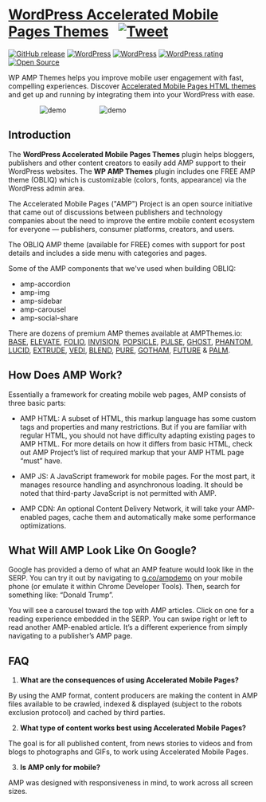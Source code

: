 # [WordPress Accelerated Mobile Pages Themes](https://ampthemes.io) &nbsp; [![Tweet](https://img.shields.io/twitter/url/http/shields.io.svg?style=social)](https://twitter.com/intent/tweet?text=Accelerated%20Mobile%20Pages%20Themes%20for%20@WordPress&url=https://ampthemes.io&via=appticles&hashtags=amp,mobile,amp-html,wordpress)

[![GitHub release](https://img.shields.io/github/release/appticles/wp-amp-themes.svg)](https://github.com/appticles/wp-amp-themes)
[![WordPress](https://img.shields.io/wordpress/v/wp-amp-themes.svg)](https://wordpress.org/plugins/wp-amp-themes/)
[![WordPress](https://img.shields.io/wordpress/plugin/dt/wp-amp-themes.svg)](https://wordpress.org/plugins/wp-amp-themes/)
[![WordPress rating](https://img.shields.io/wordpress/plugin/r/wp-amp-themes.svg)](https://wordpress.org/plugins/wp-amp-themes/)
[![Open Source](https://badges.frapsoft.com/os/v1/open-source.png?v=103)](https://github.com/appticles/wp-amp-themes)

WP AMP Themes helps you improve mobile user engagement with fast, compelling experiences. Discover [Accelerated Mobile Pages HTML themes](http://ampthemes.io/)  and get up and running by integrating them into your WordPress with ease.

 &nbsp; &nbsp;  &nbsp; &nbsp;  &nbsp; &nbsp;  &nbsp; &nbsp; ![demo](http://d3oqwjghculspf.cloudfront.net/github/wp-amp-themes/vtFu1I7.gif) &nbsp; &nbsp;  &nbsp; &nbsp;  &nbsp; &nbsp;  &nbsp; &nbsp;  ![demo](http://d3oqwjghculspf.cloudfront.net/github/wp-amp-themes/JLs9bsw.gif)

<h2>Introduction</h2>

The **WordPress Accelerated Mobile Pages Themes** plugin helps bloggers, publishers and other content creators to easily add AMP support to their WordPress websites. The **WP AMP Themes** plugin includes one FREE AMP theme (OBLIQ) which is customizable (colors, fonts, appearance) via the WordPress admin area.

The Accelerated Mobile Pages ("AMP") Project is an open source initiative that came out of discussions between publishers and technology companies about the need to improve the entire mobile content ecosystem for everyone — publishers, consumer platforms, creators, and users.

The OBLIQ AMP theme (available for FREE) comes with support for post details and includes a side menu with categories and pages.

Some of the AMP components that we've used when building OBLIQ:

* amp-accordion
* amp-img
* amp-sidebar
* amp-carousel
* amp-social-share

There are dozens of premium AMP themes available at AMPThemes.io: [BASE](https://ampthemes.io/downloads/base-amp-theme/), [ELEVATE](https://ampthemes.io/downloads/elevate-amp-theme/), [FOLIO](https://ampthemes.io/downloads/folio-amp-theme/), [INVISION](https://ampthemes.io/downloads/invision-amp-theme/), [POPSICLE](https://ampthemes.io/downloads/popsicle-amp-theme/), [PULSE](https://ampthemes.io/downloads/pulse-amp-theme/), [GHOST](https://ampthemes.io/downloads/ghost-amp-theme/), [PHANTOM](https://ampthemes.io/downloads/phantom-amp-theme/), [LUCID](https://ampthemes.io/downloads/lucid-amp-theme/), [EXTRUDE](https://ampthemes.io/downloads/extrude-amp-theme/), [VEDI](https://ampthemes.io/downloads/vedi-amp-theme/), [BLEND](https://ampthemes.io/downloads/blend-amp-theme/), [PURE](https://ampthemes.io/downloads/pure-amp-theme/), [GOTHAM](https://ampthemes.io/downloads/gotham-amp-theme/), [FUTURE](https://ampthemes.io/downloads/future-amp-theme/) & [PALM](https://ampthemes.io/downloads/palm-amp-theme/).

<h2>How Does AMP Work?</h2>

Essentially a framework for creating mobile web pages, AMP consists of three basic parts:

* AMP HTML: A subset of HTML, this markup language has some custom tags and properties and many restrictions. But if you are familiar with regular HTML, you should not have difficulty adapting existing pages to AMP HTML. For more details on how it differs from basic HTML, check out AMP Project’s list of required markup that your AMP HTML page “must” have.

* AMP JS: A JavaScript framework for mobile pages. For the most part, it manages resource handling and asynchronous loading. It should be noted that third-party JavaScript is not permitted with AMP.

* AMP CDN: An optional Content Delivery Network, it will take your AMP-enabled pages, cache them and automatically make some performance optimizations.

<h2>What Will AMP Look Like On Google?</h2>

Google has provided a demo of what an AMP feature would look like in the SERP. You can try it out by navigating to [g.co/ampdemo](http://g.co/ampdemo) on your mobile phone (or emulate it within Chrome Developer Tools). 
Then, search for something like: “Donald Trump”.

You will see a carousel toward the top with AMP articles. Click on one for a reading experience embedded in the SERP. You can swipe right or left to read another AMP-enabled article. It’s a different experience from simply navigating to a publisher’s AMP page.


<h2>FAQ</h2>

1. **What are the consequences of using Accelerated Mobile Pages?**

By using the AMP format, content producers are making the content in AMP files available to be crawled, indexed & displayed (subject to the robots exclusion protocol) and cached by third parties.

2. **What type of content works best using Accelerated Mobile Pages?**

The goal is for all published content, from news stories to videos and from blogs to photographs and GIFs, to work using Accelerated Mobile Pages.

3. **Is AMP only for mobile?**

AMP was designed with responsiveness in mind, to work across all screen sizes.

